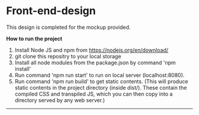 # Front-end-design
This design is completed for the mockup provided.

**How to run the project**

1. Install Node JS and npm from https://nodejs.org/en/download/
2. git clone this repositry to your local storage
3. Install all node modules from the package.json by command 'npm install'
4. Run command 'npm run start' to run on local server (localhost:8080).
5. Run command 'npm run build' to get static contents. 
(This will produce static contents in the project directory (inside dist/). These contain the compiled CSS and transpiled JS, which you can then copy into a directory served by any web server.)
---
